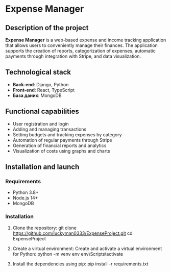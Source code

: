 # Expense Manager

## Description of the project

**Expense Manager** is a web-based expense and income tracking application that allows users to conveniently manage their finances.
The application supports the creation of reports, categorization of expenses, automatic payments through integration with Stripe, and data visualization.

## Technological stack

- **Back-end**: Django, Python
- **Front-end**: React, TypeScript
- **База даних**: MongoDB

## Functional capabilities

- User registration and login
- Adding and managing transactions
- Setting budgets and tracking expenses by category
- Automation of regular payments through Stripe
- Generation of financial reports and analytics
- Visualization of costs using graphs and charts

## Installation and launch

### Requirements

- Python 3.8+
- Node.js 14+
- MongoDB

### Installation

1. Clone the repository:
    git clone https://github.com/luckyman0333/ExpenseProject.git
    cd ExpenseProject

2. Create a virtual environment: Create and activate a virtual environment for Python:
    python -m venv env
    env\Scripts\activate

3. Install the dependencies using pip:
    pip install -r requirements.txt




